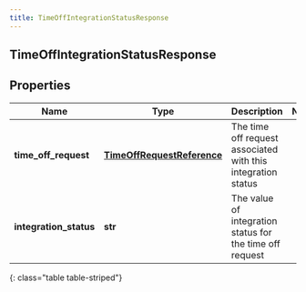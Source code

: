 ```yaml
---
title: TimeOffIntegrationStatusResponse
---
```

## TimeOffIntegrationStatusResponse

## Properties

|Name | Type | Description | Notes|
|------------ | ------------- | ------------- | -------------|
| **time_off_request** | [**TimeOffRequestReference**](TimeOffRequestReference.html) | The time off request associated with this integration status | |
| **integration_status** | **str** | The value of integration status for the time off request | |
{: class="table table-striped"}


